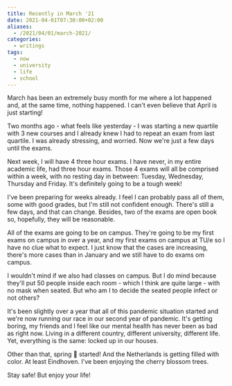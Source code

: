 ```yaml
---
title: Recently in March '21
date: 2021-04-01T07:30:00+02:00
aliases:
  - /2021/04/01/march-2021/
categories:
  - writings
tags:
  - now
  - university
  - life
  - school
---
```


March has been an extremely busy month for me where a lot happened and, at the same time, nothing happened. I can't even believe that April is just starting!

<!--more-->

Two months ago - what feels like yesterday - I was starting a new quartile with 3 new courses and I already knew I had to repeat an exam from last quartile. I was already stressing, and worried. Now we're just a few days until the exams.

Next week, I will have 4 three hour exams. I have never, in my entire academic life, had three hour exams. Those 4 exams will all be comprised within a week, with no resting day in between: Tuesday, Wednesday, Thursday and Friday. It's definitely going to be a tough week!

I've been preparing for weeks already. I feel I can probably pass all of them, some with good grades, but I'm still not confident enough. There's still a few days, and that can change. Besides, two of the exams are open book so, hopefully, they will be reasonable.

All of the exams are going to be on campus. They're going to be my first exams on campus in over a year, and my first exams on campus at TU/e so I have no clue what to expect. I just know that the cases are increasing, there's more cases than in January and we still have to do exams om campus.

I wouldn't mind if we also had classes on campus. But I do mind because they'll put 50 people inside each room - which I think are quite large - with no mask when seated. But who am I to decide the seated people infect or not others?

It's been slightly over a year that all of this pandemic situation started and we're now running our race in our second year of pandemic. It's getting boring, my friends and I feel like our mental health has never been as bad as right now. Living in a different country, different university, different life. Yet, everything is the same: locked up in our houses.

Other than that, spring 🌷 started! And the Netherlands is getting filled with color. At least Eindhoven. I've been enjoying the cherry blossom trees.

Stay safe! But enjoy your life!
